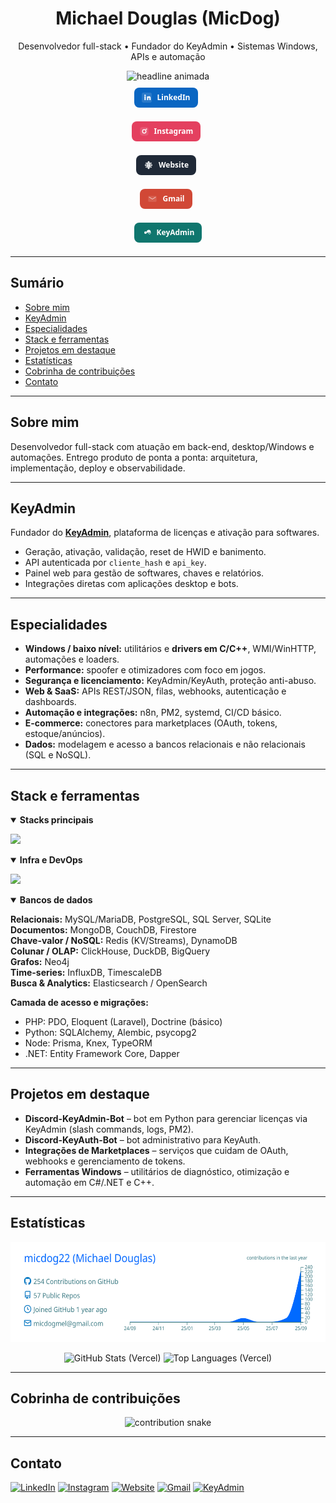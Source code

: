 <!-- HEADER -->
<div align="center">
  <h1>Michael Douglas (MicDog)</h1>
  <p>Desenvolvedor full-stack • Fundador do KeyAdmin • Sistemas Windows, APIs e automação</p>

  <!-- typing animation -->
  <picture>
    <source srcset="https://readme-typing-svg.demolab.com?font=Inter&size=18&duration=4000&pause=900&center=true&vCenter=true&width=780&lines=Full-stack+focado+em+produtos%2C+APIs+e+automa%C3%A7%C3%A3o;Drivers+em+C%2FC%2B%2B%2C+spoofer+e+otimizadores+para+Windows;SaaS+com+Python%2FFastAPI+e+PHP%2FLaravel;Integra%C3%A7%C3%B5es+com+marketplaces%2C+n8n+e+servi%C3%A7os+web" />
    <img alt="headline animada"
         src="https://readme-typing-svg.demolab.com?font=Inter&size=18&duration=4000&pause=900&center=true&vCenter=true&width=780&lines=Full-stack+focado+em+produtos%2C+APIs+e+automa%C3%A7%C3%A3o" />
  </picture>

  <br/>

  <!-- BADGES -->
<!-- BOTÕES SOCIAIS (HTML + SVG inline, sem shields, sem sublinhado) -->
<div align="center" style="margin-top:10px;">
  <!-- Estilo base para todos os botões -->
  <a href="https://www.linkedin.com/in/michael-douglas-091b21334/"
     style="display:inline-flex;align-items:center;gap:8px;padding:8px 12px;margin:0 6px 8px 0;border-radius:8px;
            background:#0A66C2;color:#fff;text-decoration:none;font:600 12px/1.1 system-ui,-apple-system,Segoe UI,Roboto,Inter,Arial,sans-serif;">
    <!-- LinkedIn -->
    <svg width="16" height="16" viewBox="0 0 24 24" aria-hidden="true">
      <rect width="24" height="24" rx="4" fill="#ffffff22"></rect>
      <path fill="#fff" d="M6.5 9h3v9h-3V9zm1.5-4c.97 0 1.75.78 1.75 1.75S8.97 8.5 8 8.5 6.25 7.72 6.25 6.75 6.53 5 8 5zM12 9h2.86v1.24h.04c.4-.76 1.38-1.56 2.84-1.56 3.03 0 3.59 1.99 3.59 4.58V18h-3v-3.7c0-.88-.02-2.02-1.23-2.02-1.24 0-1.43.96-1.43 1.95V18h-3V9z"/>
    </svg>
    LinkedIn
  </a>

  <a href="https://instagram.com/micdog22"
     style="display:inline-flex;align-items:center;gap:8px;padding:8px 12px;margin:0 6px 8px 0;border-radius:8px;
            background:#E4405F;color:#fff;text-decoration:none;font:600 12px/1.1 system-ui,-apple-system,Segoe UI,Roboto,Inter,Arial,sans-serif;">
    <!-- Instagram -->
    <svg width="16" height="16" viewBox="0 0 24 24" aria-hidden="true">
      <rect x="2" y="2" width="20" height="20" rx="5" fill="#ffffff22"></rect>
      <circle cx="12" cy="12" r="4.2" fill="none" stroke="#fff" stroke-width="2"/>
      <circle cx="17.2" cy="6.8" r="1.4" fill="#fff"/>
    </svg>
    Instagram
  </a>

  <a href="https://micdog.com.br"
     style="display:inline-flex;align-items:center;gap:8px;padding:8px 12px;margin:0 6px 8px 0;border-radius:8px;
            background:#1F2937;color:#fff;text-decoration:none;font:600 12px/1.1 system-ui,-apple-system,Segoe UI,Roboto,Inter,Arial,sans-serif;">
    <!-- Website (globo) -->
    <svg width="16" height="16" viewBox="0 0 24 24" aria-hidden="true">
      <circle cx="12" cy="12" r="9" fill="#ffffff22"></circle>
      <path fill="none" stroke="#fff" stroke-width="2"
            d="M3 12h18M12 3c3 3.5 3 14 0 18M12 3c-3 3.5-3 14 0 18M5 7a16 16 0 0 0 14 0M5 17a16 16 0 0 1 14 0"/>
    </svg>
    Website
  </a>

  <a href="mailto:micdogmel@gmail.com"
     style="display:inline-flex;align-items:center;gap:8px;padding:8px 12px;margin:0 6px 8px 0;border-radius:8px;
            background:#D14836;color:#fff;text-decoration:none;font:600 12px/1.1 system-ui,-apple-system,Segoe UI,Roboto,Inter,Arial,sans-serif;">
    <!-- Gmail -->
    <svg width="16" height="16" viewBox="0 0 24 24" aria-hidden="true">
      <rect x="2" y="5" width="20" height="14" rx="2" fill="#ffffff22"></rect>
      <path fill="#fff" d="M4 8.2V7l8 5 8-5v1.2l-8 5-8-5z"/>
    </svg>
    Gmail
  </a>

  <a href="https://keyadmin.online"
     style="display:inline-flex;align-items:center;gap:8px;padding:8px 12px;margin:0 0 8px 0;border-radius:8px;
            background:#0F766E;color:#fff;text-decoration:none;font:600 12px/1.1 system-ui,-apple-system,Segoe UI,Roboto,Inter,Arial,sans-serif;">
    <!-- Key (KeyAdmin) -->
    <svg width="16" height="16" viewBox="0 0 24 24" aria-hidden="true">
      <circle cx="9" cy="12" r="3" fill="#fff"/>
      <path fill="#fff" d="M12 12h10v2h-2v2h-2v-2h-4.5a5 5 0 1 0-1.5-2z"/>
    </svg>
    KeyAdmin
  </a>
</div>


</div>

---

## Sumário
- [Sobre mim](#sobre-mim)
- [KeyAdmin](#keyadmin)
- [Especialidades](#especialidades)
- [Stack e ferramentas](#stack-e-ferramentas)
- [Projetos em destaque](#projetos-em-destaque)
- [Estatísticas](#estatísticas)
- [Cobrinha de contribuições](#cobrinha-de-contribuições)
- [Contato](#contato)

---

## Sobre mim
Desenvolvedor full-stack com atuação em back-end, desktop/Windows e automações. Entrego produto de ponta a ponta: arquitetura, implementação, deploy e observabilidade.

---

## KeyAdmin
Fundador do **[KeyAdmin](https://keyadmin.online)**, plataforma de licenças e ativação para softwares.
- Geração, ativação, validação, reset de HWID e banimento.
- API autenticada por `cliente_hash` e `api_key`.
- Painel web para gestão de softwares, chaves e relatórios.
- Integrações diretas com aplicações desktop e bots.

---

## Especialidades
- **Windows / baixo nível:** utilitários e **drivers em C/C++**, WMI/WinHTTP, automações e loaders.
- **Performance:** spoofer e otimizadores com foco em jogos.
- **Segurança e licenciamento:** KeyAdmin/KeyAuth, proteção anti-abuso.
- **Web & SaaS:** APIs REST/JSON, filas, webhooks, autenticação e dashboards.
- **Automação e integrações:** n8n, PM2, systemd, CI/CD básico.
- **E-commerce:** conectores para marketplaces (OAuth, tokens, estoque/anúncios).
- **Dados:** modelagem e acesso a bancos relacionais e não relacionais (SQL e NoSQL).

---

## Stack e ferramentas

<details open>
<summary><strong>Stacks principais</strong></summary>

<p>
  <img src="https://skillicons.dev/icons?i=python,c,cpp,cs,java,js,ts,go,rust,ruby,php,kotlin,swift,dart,scala,r,julia,haskell,elixir,clojure,ocaml,zig,nim,lua,bash,powershell,perl,crystal,solidity,wasm,fortran,v,coffeescript,haxe,deno,bun&perline=22" />
</p>

</details>

<details open>
<summary><strong>Infra e DevOps</strong></summary>

<p>
  <img src="https://skillicons.dev/icons?i=linux,ubuntu,arch,redhat,raspberrypi,windows,bash,powershell,git,github,gitlab,bitbucket,githubactions,jenkins,aws,azure,gcp,cloudflare,vercel,netlify,heroku,digitalocean,firebase,supabase,docker,kubernetes,nginx,terraform,ansible,grafana,prometheus,sentry,elasticsearch,postgres,mysql,sqlite,mongodb,redis,rabbitmq,kafka,openstack&perline=22" />
</p>

</details>

<details open>
<summary><strong>Bancos de dados</strong></summary>

**Relacionais:** MySQL/MariaDB, PostgreSQL, SQL Server, SQLite  
**Documentos:** MongoDB, CouchDB, Firestore  
**Chave-valor / NoSQL:** Redis (KV/Streams), DynamoDB  
**Colunar / OLAP:** ClickHouse, DuckDB, BigQuery  
**Grafos:** Neo4j  
**Time-series:** InfluxDB, TimescaleDB  
**Busca & Analytics:** Elasticsearch / OpenSearch

**Camada de acesso e migrações:**  
- PHP: PDO, Eloquent (Laravel), Doctrine (básico)  
- Python: SQLAlchemy, Alembic, psycopg2  
- Node: Prisma, Knex, TypeORM  
- .NET: Entity Framework Core, Dapper
</details>

---

## Projetos em destaque
- **Discord-KeyAdmin-Bot** – bot em Python para gerenciar licenças via KeyAdmin (slash commands, logs, PM2).
- **Discord-KeyAuth-Bot** – bot administrativo para KeyAuth.
- **Integrações de Marketplaces** – serviços que cuidam de OAuth, webhooks e gerenciamento de tokens.
- **Ferramentas Windows** – utilitários de diagnóstico, otimização e automação em C#/.NET e C++.

---

## Estatísticas
<p align="center">
  <img src="https://raw.githubusercontent.com/micdog22/micdog22/main/profile-summary-card-output/transparent/0-profile-details.svg" alt="Profile Details" height="160" />
</p>

<p align="center">
  <img height="150"
       src="https://github-readme-stats.vercel.app/api?username=micdog22&show_icons=true&include_all_commits=true&count_private=true&rank_icon=github&theme=tokyonight&v=1"
       alt="GitHub Stats (Vercel)" />
  <img height="150"
       src="https://github-readme-stats.vercel.app/api/top-langs/?username=micdog22&layout=compact&hide=css,scss,cmake&langs_count=8&theme=tokyonight&v=1"
       alt="Top Languages (Vercel)" />
</p>

---

## Cobrinha de contribuições
<p align="center">
  <picture>
    <source media="(prefers-color-scheme: dark)" srcset="https://raw.githubusercontent.com/micdog22/micdog22/output/snake-dark.svg" />
    <source media="(prefers-color-scheme: light)" srcset="https://raw.githubusercontent.com/micdog22/micdog22/output/snake-light.svg" />
    <img alt="contribution snake" src="https://raw.githubusercontent.com/micdog22/micdog22/output/snake.svg" />
  </picture>
</p>

---

## Contato
[![LinkedIn](https://img.shields.io/badge/LinkedIn-Michael%20Douglas-0A66C2?style=for-the-badge&logo=linkedin&logoColor=white)](https://www.linkedin.com/in/michael-douglas-091b21334/)
[![Instagram](https://img.shields.io/badge/Instagram-@micdog22-E4405F?style=for-the-badge&logo=instagram&logoColor=white)](https://instagram.com/micdog22)
[![Website](https://img.shields.io/badge/Website-micdog.com.br-1F2937?style=for-the-badge&logo=google-chrome&logoColor=white)](https://micdog.com.br)
[![Gmail](https://img.shields.io/badge/Gmail-micdogmel%40gmail.com-D14836?style=for-the-badge&logo=gmail&logoColor=white)](mailto:micdogmel@gmail.com)
[![KeyAdmin](https://img.shields.io/badge/KeyAdmin-keyadmin.online-0F766E?style=for-the-badge)](https://keyadmin.online)
